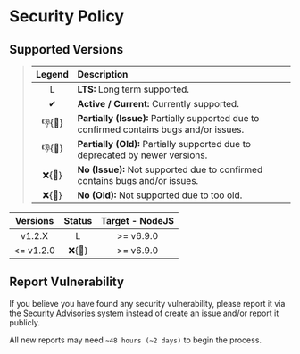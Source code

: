# Security Policy

## Supported Versions

> | **Legend** | **Description** |
> |:-:|:--|
> | L | **LTS:** Long term supported. |
> | ✔ | **Active / Current:** Currently supported. |
> | 👎{🐛} | **Partially (Issue):** Partially supported due to confirmed contains bugs and/or issues. |
> | 👎{🧓} | **Partially (Old):** Partially supported due to deprecated by newer versions. |
> | ❌{🐛} | **No (Issue):** Not supported due to confirmed contains bugs and/or issues. |
> | ❌{🧓} | **No (Old):** Not supported due to too old. |

| **Versions** | **Status** | **Target - NodeJS** |
|:-:|:-:|:-:|
| v1.2.X | L | >= v6.9.0 | *N/A* |
| <= v1.2.0 | ❌{🧓} | >= v6.9.0 |

## Report Vulnerability

If you believe you have found any security vulnerability, please report it via the [Security Advisories system](https://github.com/hugoalh-studio/temperature-nodejs/security/advisories/new) instead of create an issue and/or report it publicly.

All new reports may need `~48 hours (~2 days)` to begin the process.
